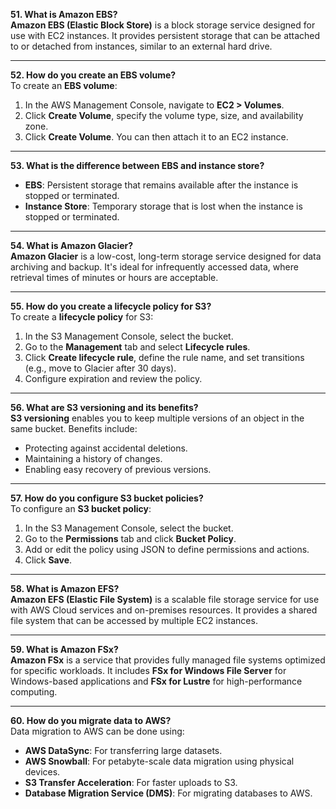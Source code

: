 **51. What is Amazon EBS?**  
**Amazon EBS (Elastic Block Store)** is a block storage service designed for use with EC2 instances. It provides persistent storage that can be attached to or detached from instances, similar to an external hard drive.

---

**52. How do you create an EBS volume?**  
To create an **EBS volume**:
1. In the AWS Management Console, navigate to **EC2 > Volumes**.
2. Click **Create Volume**, specify the volume type, size, and availability zone.
3. Click **Create Volume**. You can then attach it to an EC2 instance.

---

**53. What is the difference between EBS and instance store?**  
- **EBS**: Persistent storage that remains available after the instance is stopped or terminated.
- **Instance Store**: Temporary storage that is lost when the instance is stopped or terminated.

---

**54. What is Amazon Glacier?**  
**Amazon Glacier** is a low-cost, long-term storage service designed for data archiving and backup. It's ideal for infrequently accessed data, where retrieval times of minutes or hours are acceptable.

---

**55. How do you create a lifecycle policy for S3?**  
To create a **lifecycle policy** for S3:
1. In the S3 Management Console, select the bucket.
2. Go to the **Management** tab and select **Lifecycle rules**.
3. Click **Create lifecycle rule**, define the rule name, and set transitions (e.g., move to Glacier after 30 days).
4. Configure expiration and review the policy.

---

**56. What are S3 versioning and its benefits?**  
**S3 versioning** enables you to keep multiple versions of an object in the same bucket. Benefits include:
- Protecting against accidental deletions.
- Maintaining a history of changes.
- Enabling easy recovery of previous versions.

---

**57. How do you configure S3 bucket policies?**  
To configure an **S3 bucket policy**:
1. In the S3 Management Console, select the bucket.
2. Go to the **Permissions** tab and click **Bucket Policy**.
3. Add or edit the policy using JSON to define permissions and actions.
4. Click **Save**.

---

**58. What is Amazon EFS?**  
**Amazon EFS (Elastic File System)** is a scalable file storage service for use with AWS Cloud services and on-premises resources. It provides a shared file system that can be accessed by multiple EC2 instances.

---

**59. What is Amazon FSx?**  
**Amazon FSx** is a service that provides fully managed file systems optimized for specific workloads. It includes **FSx for Windows File Server** for Windows-based applications and **FSx for Lustre** for high-performance computing.

---

**60. How do you migrate data to AWS?**  
Data migration to AWS can be done using:
- **AWS DataSync**: For transferring large datasets.
- **AWS Snowball**: For petabyte-scale data migration using physical devices.
- **S3 Transfer Acceleration**: For faster uploads to S3.
- **Database Migration Service (DMS)**: For migrating databases to AWS.
